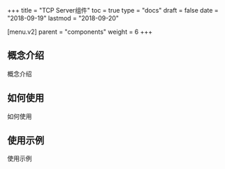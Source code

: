 +++
title = "TCP Server组件"
toc = true
type = "docs"
draft = false
date = "2018-09-19"
lastmod = "2018-09-20"

[menu.v2]
  parent = "components"
  weight = 6
+++

## 概念介绍

概念介绍

## 如何使用

如何使用

## 使用示例

使用示例

